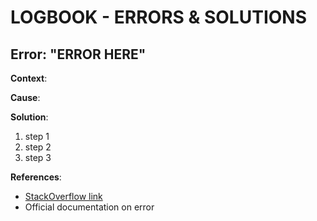 # LOGBOOK - ERRORS & SOLUTIONS

## Error: "ERROR HERE"

**Context**:

**Cause**:

**Solution**:

1. step 1
2. step 2
3. step 3

**References**:

- [StackOverflow link](https://stackoverflow.com)
- Official documentation on error

